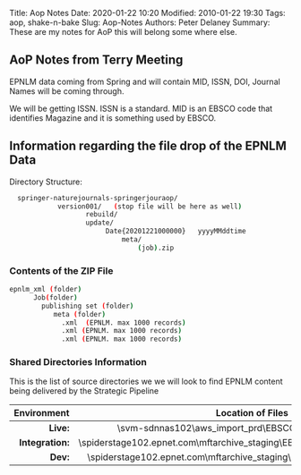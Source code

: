 Title:  Aop Notes
Date: 2020-01-22 10:20
Modified: 2010-01-22 19:30
Tags: aop, shake-n-bake
Slug: Aop-Notes
Authors: Peter Delaney 
Summary: These are my notes for AoP this will belong some where else.


## AoP Notes from Terry Meeting
EPNLM data coming from Spring and will contain MID, ISSN, DOI, Journal Names will be coming through.

We will be getting ISSN.  ISSN is a standard.  MID is an EBSCO code that identifies Magazine and it is something used by EBSCO.


## Information regarding the file drop of the EPNLM Data

Directory Structure:
```bash
  springer-naturejournals-springerjouraop/
            version001/   (stop file will be here as well)
                   rebuild/
                   update/
                        Date{20201221000000}   yyyyMMddtime
                            meta/
                                (job).zip
```


### Contents of the ZIP File
```bash
epnlm_xml (folder)
      Job(folder)
        publishing set (folder)
           meta (folder)
             .xml  (EPNLM. max 1000 records)
             .xml (EPNLM. max 1000 records)
             .xml (EPNLM. max 1000 records)
```


### Shared Directories Information

This is the list of source directories we we will look to find EPNLM content being delivered by the Strategic Pipeline

| Environment | Location of Files |
|----------------:|:----------------------------------------------------:|
|**Live:**        |\\svm-sdnnas102\aws_import_prd\EBSCONext\Usr\EBSCONext|
|**Integration:** |\\spiderstage102.epnet.com\mftarchive_staging\EBSCONext\Usr\INT_EPMarkXmls |
|**Dev:**         |\\spiderstage102.epnet.com\mftarchive_staging\EBSCONext\Usr\TeamChagall |

















